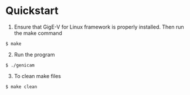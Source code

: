 # Quickstart
1. Ensure that GigE-V for Linux framework is properly installed. Then run the make command
```
$ make
```

2. Run the program
```
$ ./genicam
```

3. To clean make files
```
$ make clean
```
